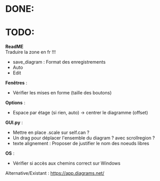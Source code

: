 # DONE:


# TODO:
**ReadME**  
Traduire la zone en fr !!!
+ save_diagram : Format des enregistrements
+ Auto
+ Edit

**Fenêtres** :
+ Vérifier les mises en forme (taille des boutons)  
  
**Options** :  
+ Espace par étage (si rien, auto) → centrer le diagramme (offset)  

**GUI.py** :  
+ Mettre en place .scale sur self.can ?   
+ Un drag pour déplacer l'ensemble du diagram ? avec scrollregion ?  
+ texte alignement : Proposer de justifier le nom des noeuds libres
  
**OS** : 
+ Vérifier si accès aux chemins correct sur Windows  

Alternative/Existant : https://app.diagrams.net/
